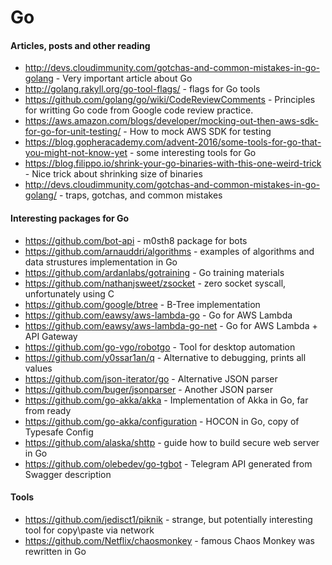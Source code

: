 # Go

#### Articles, posts and other reading
- http://devs.cloudimmunity.com/gotchas-and-common-mistakes-in-go-golang - Very important article about Go
- http://golang.rakyll.org/go-tool-flags/ - flags for Go tools
- https://github.com/golang/go/wiki/CodeReviewComments - Principles for writting Go code from Google code review practice.
- https://aws.amazon.com/blogs/developer/mocking-out-then-aws-sdk-for-go-for-unit-testing/ - How to mock AWS SDK for testing
- https://blog.gopheracademy.com/advent-2016/some-tools-for-go-that-you-might-not-know-yet - some interesting tools for Go
- https://blog.filippo.io/shrink-your-go-binaries-with-this-one-weird-trick - Nice trick about shrinking size of binaries
- http://devs.cloudimmunity.com/gotchas-and-common-mistakes-in-go-golang/ - traps, gotchas, and common mistakes 

#### Interesting packages for Go
- https://github.com/bot-api - m0sth8 package for bots
- https://github.com/arnauddri/algorithms - examples of algorithms and data strustures implementation in Go
- https://github.com/ardanlabs/gotraining - Go training materials
- https://github.com/nathanjsweet/zsocket - zero socket syscall, unfortunately using C
- https://github.com/google/btree - B-Tree implementation
- https://github.com/eawsy/aws-lambda-go - Go for AWS Lambda
- https://github.com/eawsy/aws-lambda-go-net - Go for AWS Lambda + API Gateway
- https://github.com/go-vgo/robotgo - Tool for desktop automation
- https://github.com/y0ssar1an/q - Alternative to debugging, prints all values
- https://github.com/json-iterator/go - Alternative JSON parser
- https://github.com/buger/jsonparser - Another JSON parser
- https://github.com/go-akka/akka - Implementation of Akka in Go, far from ready
- https://github.com/go-akka/configuration - HOCON in Go, copy of Typesafe Config
- https://github.com/alaska/shttp - guide how to build secure web server in Go
- https://github.com/olebedev/go-tgbot - Telegram API generated from Swagger description

#### Tools
- https://github.com/jedisct1/piknik - strange, but potentially interesting tool for copy\paste via network
- https://github.com/Netflix/chaosmonkey - famous Chaos Monkey was rewritten in Go
